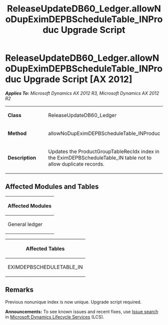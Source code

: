 ﻿---
title: ReleaseUpdateDB60_Ledger.allowNoDupEximDEPBScheduleTable_INProduc Upgrade Script
TOCTitle: ReleaseUpdateDB60_Ledger.allowNoDupEximDEPBScheduleTable_INProduc Upgrade Script
ms:assetid: 2d75b0a2-7c4d-c744-513b-9fb576e2378c
ms:mtpsurl: https://msdn.microsoft.com/en-us/library/JJ735992(v=AX.60)
ms:contentKeyID: 49707408
ms.date: 05/18/2015
mtps_version: v=AX.60
---

# ReleaseUpdateDB60\_Ledger.allowNoDupEximDEPBScheduleTable\_INProduc Upgrade Script [AX 2012]


_**Applies To:** Microsoft Dynamics AX 2012 R3, Microsoft Dynamics AX 2012 R2_

<table>
<colgroup>
<col style="width: 50%" />
<col style="width: 50%" />
</colgroup>
<tbody>
<tr class="odd">
<td><p><strong>Class</strong></p></td>
<td><p>ReleaseUpdateDB60_Ledger</p></td>
</tr>
<tr class="even">
<td><p><strong>Method</strong></p></td>
<td><p>allowNoDupEximDEPBScheduleTable_INProduc</p></td>
</tr>
<tr class="odd">
<td><p><strong>Description</strong></p></td>
<td><p>Updates the ProductGroupTableRecIdx index in the EximDEPBScheduleTable_IN table not to allow duplicate records.</p></td>
</tr>
</tbody>
</table>


## Affected Modules and Tables

<table>
<colgroup>
<col style="width: 100%" />
</colgroup>
<thead>
<tr class="header">
<th><p>Affected Modules</p></th>
</tr>
</thead>
<tbody>
<tr class="odd">
<td><p>General ledger</p></td>
</tr>
</tbody>
</table>


<table>
<colgroup>
<col style="width: 100%" />
</colgroup>
<thead>
<tr class="header">
<th><p>Affected Tables</p></th>
</tr>
</thead>
<tbody>
<tr class="odd">
<td><p>EXIMDEPBSCHEDULETABLE_IN</p></td>
</tr>
</tbody>
</table>


## Remarks

Previous nonunique index is now unique. Upgrade script required.

  
**Announcements:** To see known issues and recent fixes, use [Issue search](http://go.microsoft.com/fwlink/?linkid=389258) in [Microsoft Dynamics Lifecycle Services](http://go.microsoft.com/fwlink/?linkid=306505) (LCS).

